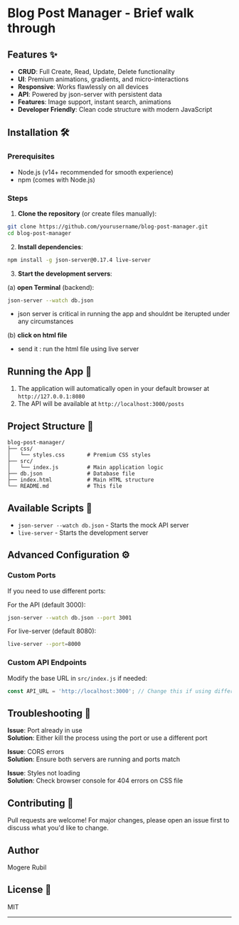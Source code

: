 # Blog Post Manager - Brief walk through

## Features ✨

- **CRUD**: Full Create, Read, Update, Delete functionality
- **UI**: Premium animations, gradients, and micro-interactions
- **Responsive**: Works flawlessly on all devices
- **API**: Powered by json-server with persistent data
- **Features**: Image support, instant search, animations
- **Developer Friendly**: Clean code structure with modern JavaScript

## Installation 🛠️

### Prerequisites
- Node.js (v14+ recommended for smooth experience) 
- npm (comes with Node.js)

### Steps

1. **Clone the repository** (or create files manually):
```bash
git clone https://github.com/yourusername/blog-post-manager.git
cd blog-post-manager
```

2. **Install dependencies**:
```bash
npm install -g json-server@0.17.4 live-server
```

3. **Start the development servers**:

(a) **open Terminal** (backend):
```bash
json-server --watch db.json 
```
- json server is critical in running the app and shouldnt  be iterupted under any circumstances

(b) **click on html file**
- send it : run the html file using live server

## Running the App 🚀

1. The application will automatically open in your default browser at `http://127.0.0.1:8080`
2. The API will be available at `http://localhost:3000/posts`

## Project Structure 📁

```
blog-post-manager/
├── css/
│   └── styles.css       # Premium CSS styles
├── src/
│   └── index.js         # Main application logic
├── db.json              # Database file
├── index.html           # Main HTML structure
└── README.md            # This file
```

## Available Scripts 📜

- `json-server --watch db.json` - Starts the mock API server
- `live-server` - Starts the development server

## Advanced Configuration ⚙️

### Custom Ports
If you need to use different ports:

For the API (default 3000):
```bash
json-server --watch db.json --port 3001
```

For live-server (default 8080):
```bash
live-server --port=8000
```

### Custom API Endpoints
Modify the base URL in `src/index.js` if needed:
```javascript
const API_URL = 'http://localhost:3000'; // Change this if using different port
```

## Troubleshooting 🐛

**Issue**: Port already in use  
**Solution**: Either kill the process using the port or use a different port

**Issue**: CORS errors  
**Solution**: Ensure both servers are running and ports match

**Issue**: Styles not loading  
**Solution**: Check browser console for 404 errors on CSS file

## Contributing 🤝

Pull requests are welcome! For major changes, please open an issue first to discuss what you'd like to change.

## Author
  
Mogere Rubil

## License 📄

MIT

---

